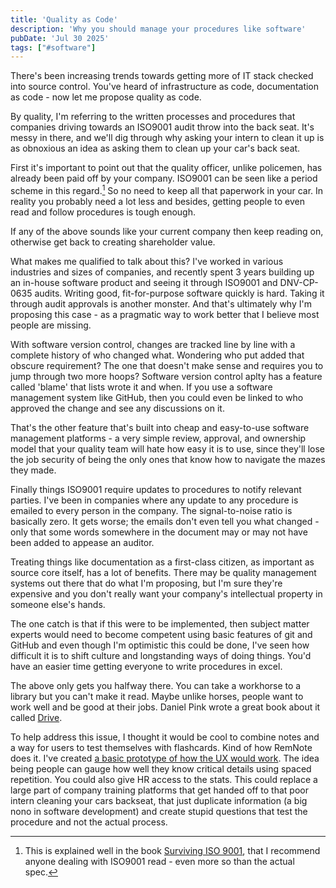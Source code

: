 ```yaml
---
title: 'Quality as Code'
description: 'Why you should manage your procedures like software'
pubDate: 'Jul 30 2025'
tags: ["#software"]
---
```


There's been increasing trends towards getting more of IT stack checked into source control. You've heard of infrastructure as code, documentation as code - now let me propose quality as code.

By quality, I'm referring to the written processes and procedures that companies driving towards an ISO9001 audit throw into the back seat. It's messy in there, and we'll dig through why asking your intern to clean it up is as obnoxious an idea as asking them to clean up your car's back seat.

First it's important to point out that the quality officer, unlike policemen, has already been paid off by your company. ISO9001 can be seen like a period scheme in this regard.[^1] So no need to keep all that paperwork in your car. In reality you probably need a lot less and besides, getting people to even read and follow procedures is tough enough.

If any of the above sounds like your current company then keep reading on, otherwise get back to creating shareholder value.

What makes me qualified to talk about this? I've worked in various industries and sizes of companies, and recently spent 3 years building up an in-house software product and seeing it through ISO9001 and DNV-CP-0635 audits. Writing good, fit-for-purpose software quickly is hard. Taking it through audit approvals is another monster. And that's ultimately why I'm proposing this case - as a pragmatic way to work better that I believe most people are missing.

With software version control, changes are tracked line by line with a complete history of who changed what. Wondering who put added that obscure requirement? The one that doesn't make sense and requires you to jump through two more hoops? Software version control aplty has a feature called 'blame' that lists wrote it and when. If you use a software management system like GitHub, then you could even be linked to who approved the change and see any discussions on it.

That's the other feature that's built into cheap and easy-to-use software management platforms - a very simple review,  approval, and ownership model that your quality team will hate how easy it is to use, since they'll lose the job security of being the only ones that know how to navigate the mazes they made.

Finally things ISO9001 require updates to procedures to notify relevant parties. I've been in companies where any update to any procedure is emailed to every person in the company. The signal-to-noise ratio is basically zero. It gets worse; the emails don't even tell you what changed - only that some words somewhere in the document may or may not have been added to appease an auditor.

Treating things like documentation as a first-class citizen, as important as source core itself, has a lot of benefits. There may be quality management systems out there that do what I'm proposing, but I'm sure they're expensive and you don't really want your company's intellectual property in someone else's hands.

The one catch is that if this were to be implemented, then subject matter experts would need to become competent using basic features of git and GitHub and even though I'm optimistic this could be done, I've seen how difficult it is to shift culture and longstanding ways of doing things. You'd have an easier time getting everyone to write procedures in excel.

The above only gets you halfway there. You can take a workhorse to a library but you can't make it read. Maybe unlike horses, people want to work well and be good at their jobs. Daniel Pink wrote a great book about it called <a href="https://www.danpink.com/books/drive/" target="_blank">Drive</a>.



To help address this issue, I thought it would be cool to combine notes and a way for users to test themselves with flashcards. Kind of how RemNote does it. I've created <a href="https://kei-mp.github.io/memnote/" target="_blank">a basic prototype of how the UX would work</a>. The idea being people can gauge how well they know critical details using spaced repetition. You could also give HR access to the stats. This could replace a large part of company training platforms that get handed off to that poor intern cleaning your cars backseat, that just duplicate information (a big nono in software development) and create stupid questions that test the procedure and not the actual process.

[^1]: This is explained well in the book <a href="https://www.survivingiso9001.com/" target="_blank">Surviving ISO 9001</a>, that I recommend anyone dealing with ISO9001 read - even more so than the actual spec.


